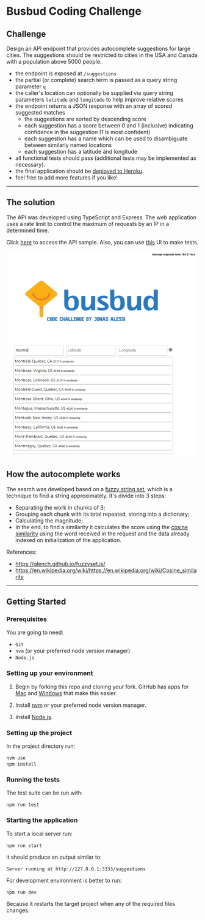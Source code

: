 # Busbud Coding Challenge

## Challenge

Design an API endpoint that provides autocomplete suggestions for large cities.
The suggestions should be restricted to cities in the USA and Canada with a population above 5000 people.

- the endpoint is exposed at `/suggestions`
- the partial (or complete) search term is passed as a query string parameter `q`
- the caller's location can optionally be supplied via query string parameters `latitude` and `longitude` to help improve relative scores
- the endpoint returns a JSON response with an array of scored suggested matches
    - the suggestions are sorted by descending score
    - each suggestion has a score between 0 and 1 (inclusive) indicating confidence in the suggestion (1 is most confident)
    - each suggestion has a name which can be used to disambiguate between similarly named locations
    - each suggestion has a latitude and longitude
- all functional tests should pass (additional tests may be implemented as necessary).
- the final application should be [deployed to Heroku](https://devcenter.heroku.com/articles/getting-started-with-nodejs).
- feel free to add more features if you like!

------------------

## The solution

The API was developed using TypeScript and Express. The web application uses a rate limit to control the maximum of requests by an IP in a determined time.

Click [here](https://gentle-island-08430.herokuapp.com/suggestions?q=Londo&latitude=43.70011&longitude=-79.4163) to access the API sample. Also, you can use [this](https://jonasalessi.github.io/codechallenge-busbud-demo/) UI to make tests.

![](screen.png)


## How the autocomplete works

The search was developed based on a [fuzzy string set](https://glench.github.io/fuzzyset.js/), which is a technique to find a string approximately. It's divide into 3 steps:

- Separating the work in chunks of 3;
- Grouping each chunk with its total repeated, storing into a dictionary;
- Calculating the magnitude;
- In the end, to find a similarity it calculates the score using the [cosine similarity](https://en.wikipedia.org/wiki/https://en.wikipedia.org/wiki/Cosine_similarity) using the word received in the request and the data already indexed on initialization of the application.

References:
- https://glench.github.io/fuzzyset.js/
- https://en.wikipedia.org/wiki/https://en.wikipedia.org/wiki/Cosine_similarity

----------------------------------------------------------------

## Getting Started

### Prerequisites

You are going to need:

- `Git`
- `nvm` (or your preferred node version manager)
- `Node.js`

### Setting up your environment

1. Begin by forking this repo and cloning your fork. GitHub has apps for [Mac](http://mac.github.com/) and
[Windows](http://windows.github.com/) that make this easier.

2. Install [nvm](https://github.com/nvm-sh/nvm#install--update-script) or your preferred node version manager.

3. Install [Node.js](http://www.nodejs.org).

### Setting up the project

In the project directory run:

```
nvm use
npm install
```

### Running the tests

The test suite can be run with:

```
npm run test
```

### Starting the application

To start a local server run:

```
npm run start
```

it should produce an output similar to:

```
Server running at http://127.0.0.1:3333/suggestions
```

For development environment is better to run:

```
npm run dev
```

Because it restarts the target project when any of the required files changes.
